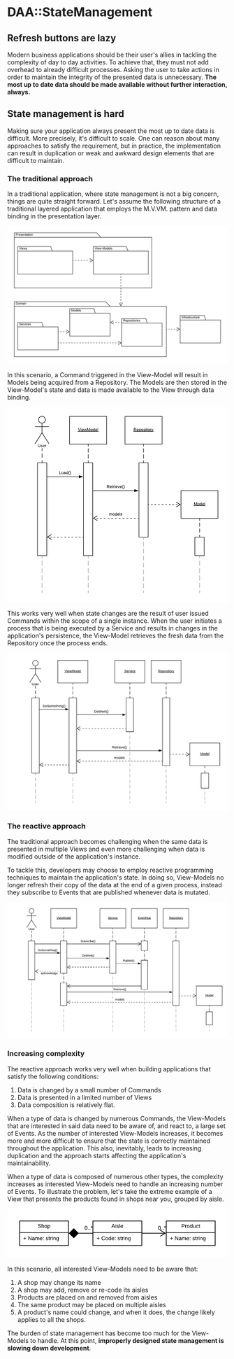 # DAA::StateManagement

## Refresh buttons are lazy
Modern business applications should be their user's allies in tackling the complexity of day to day activities. To achieve that, they must not add overhead to already difficult processes. Asking the user to take actions in order to maintain the integrity of the presented data is unnecessary. **The most up to date data should be made available without further interaction, always.**

## State management is hard
Making sure your application always present the most up to date data is difficult. More precisely, it's difficult to scale. One can reason about many approaches to satisfy the requirement, but in practice, the implementation can result in duplication or weak and awkward design elements that are difficult to maintain.

### The traditional approach
In a traditional application, where state management is not a big concern, things are quite straight forward. Let's assume the following structure of a traditional layered application that employs the M.V.VM. pattern and data binding in the presentation layer. 

![Appendix 0: Traditional Application Structure](Documentation/Images/traditional-application-structure.png) 

In this scenario, a Command triggered in the View-Model will result in Models being acquired from a Repository. The Models are then stored in the View-Model's state and data is made available to the View through data binding. 

![Appendix 1: Data Retrieved From Repository](Documentation/Images/traditional-data-retrieved-from-repository.png)

This works very well when state changes are the result of user issued Commands within the scope of a single instance. When the user initiates a process that is being executed by a Service and results in changes in the application's persistence, the View-Model retrieves the fresh data from the Repository once the process ends. 

![Appendix 2: Data Retrieved From Repository After Process Execution](Documentation/Images/traditional-application-data-updated-after-process.png)

### The reactive approach
The traditional approach becomes challenging when the same data is presented in multiple Views and even more challenging when data is modified outside of the application's instance. 

To tackle this, developers may choose to employ reactive programming techniques to maintain the application's state. In doing so, View-Models no longer refresh their copy of the data at the end of a given process, instead they subscribe to Events that are published whenever data is mutated.

![Appendix 3: Reactive Application State Update](Documentation/Images/reactive-application-data-updates.png)

### Increasing complexity
The reactive approach works very well when building applications that satisfy the following conditions:
1. Data is changed by a small number of Commands
2. Data is presented in a limited number of Views 
3. Data composition is relatively flat.

When a type of data is changed by numerous Commands, the View-Models that are interested in said data need to be aware of, and react to, a large set of Events. As the number of interested View-Models increases, it becomes more and more difficult to ensure that the state is correctly maintained throughout the application. This also, inevitably, leads to increasing duplication and the approach starts affecting the application's maintainability.

When a type of data is composed of numerous other types, the complexity increases as interested View-Models need to handle an increasing number of Events. To illustrate the problem, let's take the extreme example of a View that presents the products found in shops near you, grouped by aisle. 

![Appendix 4: Increased data composition](Documentation/Images/increased-data-composition.png) 

In this scenario, all interested View-Models need to be aware that:
1. A shop may change its name
2. A shop may add, remove or re-code its aisles
3. Products are placed on and removed from aisles
4. The same product may be placed on multiple aisles
5. A product's name could change, and when it does, the change likely applies to all the shops.

The burden of state management has become too much for the View-Models to handle. At this point, **improperly designed state management is slowing down development**.
